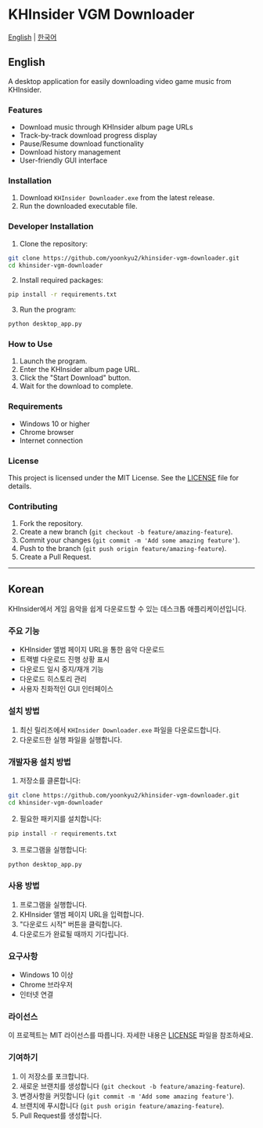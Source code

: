 # KHInsider VGM Downloader

[English](#english) | [한국어](#korean)

## English

A desktop application for easily downloading video game music from KHInsider.

### Features

- Download music through KHInsider album page URLs
- Track-by-track download progress display
- Pause/Resume download functionality
- Download history management
- User-friendly GUI interface

### Installation

1. Download `KHInsider Downloader.exe` from the latest release.
2. Run the downloaded executable file.

### Developer Installation

1. Clone the repository:
```bash
git clone https://github.com/yoonkyu2/khinsider-vgm-downloader.git
cd khinsider-vgm-downloader
```

2. Install required packages:
```bash
pip install -r requirements.txt
```

3. Run the program:
```bash
python desktop_app.py
```

### How to Use

1. Launch the program.
2. Enter the KHInsider album page URL.
3. Click the "Start Download" button.
4. Wait for the download to complete.

### Requirements

- Windows 10 or higher
- Chrome browser
- Internet connection

### License

This project is licensed under the MIT License. See the [LICENSE](LICENSE) file for details.

### Contributing

1. Fork the repository.
2. Create a new branch (`git checkout -b feature/amazing-feature`).
3. Commit your changes (`git commit -m 'Add some amazing feature'`).
4. Push to the branch (`git push origin feature/amazing-feature`).
5. Create a Pull Request.

---

## Korean

KHInsider에서 게임 음악을 쉽게 다운로드할 수 있는 데스크톱 애플리케이션입니다.

### 주요 기능

- KHInsider 앨범 페이지 URL을 통한 음악 다운로드
- 트랙별 다운로드 진행 상황 표시
- 다운로드 일시 중지/재개 기능
- 다운로드 히스토리 관리
- 사용자 친화적인 GUI 인터페이스

### 설치 방법

1. 최신 릴리즈에서 `KHInsider Downloader.exe` 파일을 다운로드합니다.
2. 다운로드한 실행 파일을 실행합니다.

### 개발자용 설치 방법

1. 저장소를 클론합니다:
```bash
git clone https://github.com/yoonkyu2/khinsider-vgm-downloader.git
cd khinsider-vgm-downloader
```

2. 필요한 패키지를 설치합니다:
```bash
pip install -r requirements.txt
```

3. 프로그램을 실행합니다:
```bash
python desktop_app.py
```

### 사용 방법

1. 프로그램을 실행합니다.
2. KHInsider 앨범 페이지 URL을 입력합니다.
3. "다운로드 시작" 버튼을 클릭합니다.
4. 다운로드가 완료될 때까지 기다립니다.

### 요구사항

- Windows 10 이상
- Chrome 브라우저
- 인터넷 연결

### 라이선스

이 프로젝트는 MIT 라이선스를 따릅니다. 자세한 내용은 [LICENSE](LICENSE) 파일을 참조하세요.

### 기여하기

1. 이 저장소를 포크합니다.
2. 새로운 브랜치를 생성합니다 (`git checkout -b feature/amazing-feature`).
3. 변경사항을 커밋합니다 (`git commit -m 'Add some amazing feature'`).
4. 브랜치에 푸시합니다 (`git push origin feature/amazing-feature`).
5. Pull Request를 생성합니다. 